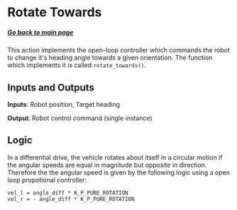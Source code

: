 # Rotate Towards
##### [Go back to main page](../../Documentation.md)

This action implements the open-loop controller which commands the robot to change it's heading angle towards a
given orientation. The function which implements it is called ```rotate_towards()```.
## Inputs and Outputs
__Inputs__: Robot position, Target heading

__Output__: Robot control command (single instance)

## Logic
In a differential drive, the vehicle rotates about itself in a circular motion if the angular speeds are equal in magnitude
but opposite in direction. Therefore the the angular speed is given by the following logic using a open loop propotional
controller:

```
vel_l = angle_diff * K_P_PURE_ROTATION
vel_r = - angle_diff * K_P_PURE_ROTATION
```


<!-- ![Kick Ball Vector Diagram](../Figures/.png) -->
